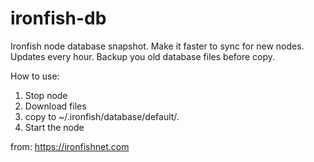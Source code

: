 # ironfish-db

Ironfish node database snapshot. Make it faster to sync for new nodes.
Updates every hour. Backup you old database files before copy.


How to use:
1. Stop node
2. Download files
3. copy to ~/.ironfish/database/default/.
4. Start the node


from:
https://ironfishnet.com
